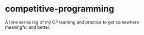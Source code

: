 # competitive-programming
A time series log of my CP learning and practice to get somewhere meaningful and better.
